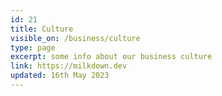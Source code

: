 ```yaml
---
id: 21
title: Culture
visible_on: /business/culture
type: page
excerpt: some info about our business culture
link: https://milkdown.dev
updated: 16th May 2023
---
```

